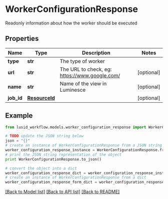 # WorkerConfigurationResponse

Readonly information about how the worker should be executed

## Properties
Name | Type | Description | Notes
------------ | ------------- | ------------- | -------------
**type** | **str** | The type of worker | 
**url** | **str** | The URL to check, eg: https://www.google.com/ | [optional] 
**name** | **str** | Name of the view in Luminesce | [optional] 
**job_id** | [**ResourceId**](ResourceId.md) |  | [optional] 

## Example

```python
from lusid_workflow.models.worker_configuration_response import WorkerConfigurationResponse

# TODO update the JSON string below
json = "{}"
# create an instance of WorkerConfigurationResponse from a JSON string
worker_configuration_response_instance = WorkerConfigurationResponse.from_json(json)
# print the JSON string representation of the object
print WorkerConfigurationResponse.to_json()

# convert the object into a dict
worker_configuration_response_dict = worker_configuration_response_instance.to_dict()
# create an instance of WorkerConfigurationResponse from a dict
worker_configuration_response_form_dict = worker_configuration_response.from_dict(worker_configuration_response_dict)
```
[[Back to Model list]](../README.md#documentation-for-models) [[Back to API list]](../README.md#documentation-for-api-endpoints) [[Back to README]](../README.md)


